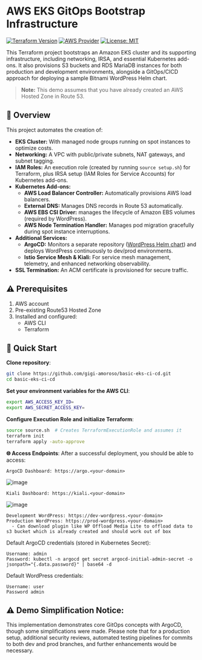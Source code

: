 # AWS EKS GitOps Bootstrap Infrastructure

[![Terraform Version](https://img.shields.io/badge/terraform-1.5%2B-blue)](https://terraform.io)
[![AWS Provider](https://img.shields.io/badge/AWS-Provider-orange)](https://registry.terraform.io/providers/hashicorp/aws/latest/docs)
[![License: MIT](https://img.shields.io/badge/License-MIT-yellow.svg)](https://opensource.org/licenses/MIT)

This Terraform project bootstraps an Amazon EKS cluster and its supporting infrastructure, including networking, IRSA, and essential Kubernetes add-ons. It also provisions S3 buckets and RDS MariaDB instances for both production and development environments, alongside a GitOps/CICD approach for deploying a sample Bitnami WordPress Helm chart.

> **Note:** This demo assumes that you have already created an AWS Hosted Zone in Route 53.

## 🌟 Overview
This project automates the creation of:
- **EKS Cluster:** With managed node groups running on spot instances to optimize costs.
- **Networking:** A VPC with public/private subnets, NAT gateways, and subnet tagging.
- **IAM Roles:** An execution role (created by running `source setup.sh`) for Terraform, plus IRSA setup (IAM Roles for Service Accounts) for Kubernetes add-ons.
- **Kubernetes Add-ons:**  
  - **AWS Load Balancer Controller:** Automatically provisions AWS load balancers.  
  - **External DNS:** Manages DNS records in Route 53 automatically.  
  - **AWS EBS CSI Driver:** manages the lifecycle of Amazon EBS volumes (required by WordPress).  
  - **AWS Node Termination Handler:** Manages pod migration gracefully during spot instance interruptions.
- **Additional Services:**  
  - **ArgoCD:** Monitors a separate repository ([WordPress Helm chart](https://github.com/gigi-amoroso/wordpress)) and deploys WordPress continuously to dev/prod environments.
  - **Istio Service Mesh & Kiali:** For service mesh management, telemetry, and enhanced networking observability.
- **SSL Termination:** An ACM certificate is provisioned for secure traffic.

## ⚠️ Prerequisites
1. AWS account
2. Pre-existing Route53 Hosted Zone
3. Installed and configured:
   - AWS CLI 
   - Terraform

## 🚀 Quick Start

**Clone repository**:
   ```bash
   git clone https://github.com/gigi-amoroso/basic-eks-ci-cd.git
   cd basic-eks-ci-cd
```
**Set your environment variables for the AWS CLI**:
   ```bash
export AWS_ACCESS_KEY_ID=
export AWS_SECRET_ACCESS_KEY=
```


**Configure Execution Role and initialize Terraform**:
   ```bash
   source source.sh  # Creates TerraformExecutionRole and assumes it
   terraform init
   terraform apply -auto-approve
 ```  

**🌐 Access Endpoints**:
After a successful deployment, you should be able to access:

    ArgoCD Dashboard: https://argo.<your-domain>
![image](https://github.com/user-attachments/assets/18cd7946-6aaa-4faa-b4d2-ea9e5f6f9dd0)


    Kiali Dashboard: https://kiali.<your-domain>
![image](https://github.com/user-attachments/assets/9e0ce40b-f66c-4d0b-8185-e428c1154734)

    Development WordPress: https://dev-wordpress.<your-domain>
    Production WordPress: https://prod-wordpress.<your-domain>
      - Can download plugin like WP Offload Media Lite to offload data to s3 bucket which is already created and should work out of box
      
Default ArgoCD credentials (stored in Kubernetes Secret):

    Username: admin
    Password: kubectl -n argocd get secret argocd-initial-admin-secret -o jsonpath="{.data.password}" | base64 -d
    
Default WordPress credentials:

    Username: user
    Password admin
    
## ⚠️ Demo Simplification Notice:

This implementation demonstrates core GitOps concepts with ArgoCD, though some simplifications were made. Please note that for a production setup, additional security reviews, automated testing pipelines for commits to both dev and prod branches, and further enhancements would be necessary.
